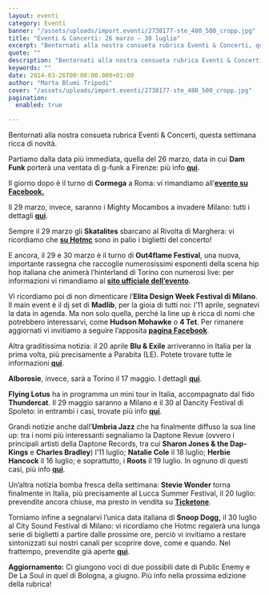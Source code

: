```yaml
---
layout: eventi
category: Eventi
banner: "/assets/uploads/import.eventi/2738177-ste_480_500_cropp.jpg"
title: "Eventi & Concerti: 26 marzo – 30 luglio"
excerpt: "Bentornati alla nostra consueta rubrica Eventi & Concerti, questa settimana ricca di novità. Partiamo dalla data più immediata, quella del 26 marzo, data in cui Dam Funk porterà una ventata di g-funk a Firenze: più info qui. Il giorno dopo è il turno di Cormega a Roma: vi rimandiamo all’evento su Facebook. Il 29 marzo, [&hellip"
quote: ""
description: "Bentornati alla nostra consueta rubrica Eventi & Concerti, questa settimana ricca di novità. Partiamo dalla data più immediata, quella del 26 marzo, data in cui Dam Funk porterà una ventata di g-funk a Firenze: più info qui. Il giorno dopo è il turno di Cormega a Roma: vi rimandiamo all’evento su Facebook. Il 29 marzo, [&hellip"
keywords: ""
date: 2014-03-26T00:00:00.000+01:00
author: "Marta Blumi Tripodi"
cover: "/assets/uploads/import.eventi/2738177-ste_480_500_cropp.jpg"
pagination:
  enabled: true

---
```


[](https://hotmc.com/wp-content/uploads/2014/03/2738177-ste%5F480%5F500%5Fcropp.jpg)

Bentornati alla nostra consueta rubrica Eventi & Concerti, questa settimana ricca di novità.

Partiamo dalla data più immediata, quella del 26 marzo, data in cui **Dam Funk** porterà una ventata di g-funk a Firenze: più info [**qui**](https://www.facebook.com/events/272068689636378/ "https://www.facebook.com/events/272068689636378/").

Il giorno dopo è il turno di **Cormega** a Roma: vi rimandiamo all’[**evento su Facebook.**](https://www.facebook.com/events/1456052874628708 "https://www.facebook.com/events/1456052874628708")

Il 29 marzo, invece, saranno i Mighty Mocambos a invadere Milano: tutti i dettagli [**qui**](https://www.facebook.com/events/1393617054243081/?ref%5Fnewsfeed%5Fstory%5Ftype=regular "https://www.facebook.com/events/1393617054243081/?ref_newsfeed_story_type=regular").

Sempre il 29 marzo gli **Skatalites** sbarcano al Rivolta di Marghera: vi ricordiamo che [**su Hotmc**](https://hotmc.com/competition-skatalites-vinci-i-biglietti-per-il-concerto-di-marghera/ "http://hotmc.com/competition-skatalites-vinci-i-biglietti-per-il-concerto-di-marghera/") sono in palio i biglietti del concerto!

E ancora, il 29 e 30 marzo è il turno di **Out4flame Festival**, una nuova, importante rassegna che raccoglie numerosissimi esponenti della scena hip hop italiana che animerà l’hinterland di Torino con numerosi live: per informazioni vi rimandiamo al [**sito ufficiale dell’evento**](http://www.out4flame.com/home/ "http://www.out4flame.com/home/").

Vi ricordiamo poi di non dimenticare l’**Elita Design Week Festival di Milano**. Il main event è il dj set di **Madlib**, per la gioia di tutti noi: l’11 aprile, segnatevi la data in agenda. Ma non solo quella, perché la line up è ricca di nomi che potrebbero interessarvi, come **Hudson Mohawke** o **4 Tet**. Per rimanere aggiornati vi invitiamo a seguire l’apposita [**pagina Facebook**](https://www.facebook.com/events/248866005280912/?fref=ts "https://www.facebook.com/events/248866005280912/?fref=ts").

Altra graditissima notizia: il 20 aprile **Blu & Exile** arriveranno in Italia per la prima volta, più precisamente a Parabita (LE). Potete trovare tutte le informazioni [**qui**](https://www.facebook.com/events/407629709373401 "https://www.facebook.com/events/407629709373401").

**Alborosie**, invece, sarà a Torino il 17 maggio. I dettagli [**qui**](http://www.eventbrite.it/e/biglietti-alborosie-shengen-clan-band-feat-lion-d-in-torino-10894665237 "http://www.eventbrite.it/e/biglietti-alborosie-shengen-clan-band-feat-lion-d-in-torino-10894665237").

**Flying Lotus** ha in programma un mini tour in Italia, accompagnato dal fido **Thundercat**. Il 29 maggio saranno a Milano e il 30 al Dancity Festival di Spoleto: in entrambi i casi, trovate più info [**qui**](https://www.facebook.com/dnaconcertieproduzioni/photos/a.185137644864810.40950.141382855906956/712585675453335/?type=1&theater "https://www.facebook.com/dnaconcertieproduzioni/photos/a.185137644864810.40950.141382855906956/712585675453335/?type=1&theater").

Grandi notizie anche dall’**Umbria Jazz** che ha finalmente diffuso la sua line up: tra i nomi più interessanti segnaliamo la Daptone Revue (ovvero i principali artisti della Daptone Records, tra cui **Sharon Jones & the Dap-Kings** e **Charles Bradley**) l’11 luglio; **Natalie Cole** il 18 luglio; **Herbie Hancock** il 16 luglio; e soprattutto, i **Roots** il 19 luglio. In ognuno di questi casi, più info [**qui**](http://www.umbriajazz.com/pagine/artisti-000 "http://www.umbriajazz.com/pagine/artisti-000").

Un’altra notizia bomba fresca della settimana: **Stevie Wonder** torna finalmente in Italia, più precisamente al Lucca Summer Festival, il 20 luglio: prevendite ancora chiuse, ma presto in vendita su [**Ticketone**](http://www.ticketone.it/ "http://www.ticketone.it/").

Torniamo infine a segnalarvi l’unica data italiana di **Snoop Dogg,** il 30 luglio al City Sound Festival di Milano: vi ricordiamo che Hotmc regalerà una lunga serie di biglietti a partire dalle prossime ore, perciò vi invitiamo a restare sintonizzati sui nostri canali per scoprire dove, come e quando. Nel frattempo, prevendite già aperte [**qui**](http://www.ticketone.it/biglietti.html?affiliate=ITT&fun=search&action=search&doc=search%2Fsearch&detailadoc=erdetaila&detailbdoc=evdetailb&kudoc=artist&sort%5Fby=score&sort%5Fdirection=desc&fuzzy=yes&suchbegriff=Snoop+Dogg "http://www.ticketone.it/biglietti.html?affiliate=ITT&fun=search&action=search&doc=search%2Fsearch&detailadoc=erdetaila&detailbdoc=evdetailb&kudoc=artist&sort_by=score&sort_direction=desc&fuzzy=yes&suchbegriff=Snoop+Dogg").

**Aggiornamento:** Ci giungono voci di due possibili date di Public Enemy e De La Soul in quel di Bologna, a giugno. Più info nella prossima edizione della rubrica!